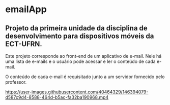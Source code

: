 # emailApp

## Projeto da primeira unidade da disciplina de desenvolvimento para dispositivos móveis da ECT-UFRN.

Este projeto corresponde ao front-end de um aplicativo de e-mail. Nele há uma lista de e-mails e o usuário pode acessar e ler o conteúdo de cada e-mail.

O conteúdo de cada e-mail é requisitado junto a um servidor fornecido pelo professor.



https://user-images.githubusercontent.com/40464329/146394079-d587c9d4-8588-464d-b5ac-fa32ba190968.mp4

